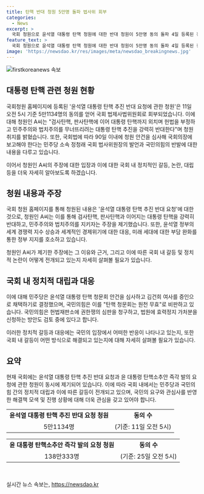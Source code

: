 ```yaml
---
title: 탄핵 반대 청원 5만명 돌파 법사위 회부
categories:
  - News
excerpt: >
  국회 청원으로 윤석열 대통령 탄핵 청원에 대한 반대 청원이 5만명 동의 돌파 4일 등록된 청원이 법제사법위원회로 회부되었다. 청원인은 정권의 책임론을 제기하며 윤석열 대통령의 경제정책과 국가경쟁력 향상을 지지했다. 반면 국민의힘은 청문회를 무효로 선언하고 대응책 검토 중.
feature_text: >
  국회 청원으로 윤석열 대통령 탄핵 청원에 대한 반대 청원이 5만명 동의 돌파 4일 등록된 청원이 법제사법위원회로 회부되었다. 청원인은 정권의 책임론을 제기하며 윤석열 대통령의 경제정책과 국가경쟁력 향상을 지지했다. 반면 국민의힘은 청문회를 무효로 선언하고 대응책 검토 중.
image: 'https://newsdao.kr/res/images/meta/newsdao_breakingnews.jpg'
---
```


<p><img src="https://newsdao.kr/res/images/meta/newsdao_breakingnews.jpg" alt="firstkoreanews 속보" /></p>

<h2 data-ke-size="size26">대통령 탄핵 관련 청원 현황</h2>

<p>국회청원 홈페이지에 등록된 '윤석열 대통령 탄핵 추진 반대 요청에 관한 청원'은 11일 오전 5시 기준 5만1134명의 동의를 얻어 국회 법제사법위원회로 회부되었습니다. 이에 대해 청원인 A씨는 "검사탄핵, 판사탄핵에 이어 대통령 탄핵까지 외치며 헌법을 부정하고 민주주의와 법치주의를 무너뜨리려는 대통령 탄핵 추진을 강력히 반대한다"며 청원 취지를 밝혔습니다. 또한, 국회법에 따라 90일 이내에 청원 안건을 심사해 국회의장에 보고해야 한다는 민주당 소속 정청래 국회 법사위원장의 발언과 국민의힘의 반발에 대한 내용을 다루고 있습니다. </p>

<p data-ke-size="size16">이어서 청원인 A씨의 주장에 대한 입장과 이에 대한 국회 내 정치적인 갈등, 논란, 대립 등을 더욱 자세히 알아보도록 하겠습니다.</p>

<h2 data-ke-size="size26">청원 내용과 주장</h2>

<p>국회 청원 홈페이지를 통해 청원된 내용은 '윤석열 대통령 탄핵 추진 반대 요청'에 대한 것으로, 청원인 A씨는 이를 통해 검사탄핵, 판사탄핵과 이어지는 대통령 탄핵을 강력히 반대하고, 민주주의와 법치주의를 지키자는 주장을 제기했습니다. 또한, 윤석열 정부의 세계 경쟁력 지수 상승과 세계적인 경제위기에 대한 대응, 미래 세대에 대한 부담 완화를 통한 정부 지지를 호소하고 있습니다. </p>

<p data-ke-size="size16">청원인 A씨가 제기한 주장에는 그 이유와 근거, 그리고 이에 따른 국회 내 갈등 및 정치적 논란이 어떻게 전개되고 있는지 자세히 살펴볼 필요가 있습니다.</p>

<h2 data-ke-size="size26">국회 내 정치적 대립과 대응</h2>

<p>이에 대해 민주당은 윤석열 대통령 탄핵 청문회 안건을 심사하고 김건희 여사를 증인으로 채택하기로 결정했으며, 국민의힘은 이를 "탄핵 청문회는 원천 무효"로 비판하고 있습니다. 국민의힘은 헌법재판소에 권한쟁의 심판을 청구하고, 법원에 효력정지 가처분을 신청하는 방안도 검토 중에 있다고 합니다.</p>

<p data-ke-size="size16">이러한 정치적 갈등과 대응에는 국민의 입장에서 어떠한 반응이 나타나고 있는지, 또한 국회 내 갈등이 어떤 방식으로 해결되고 있는지에 대해 자세히 살펴볼 필요가 있습니다.</p>

<h2 data-ke-size="size26">요약</h2>

<p>현재 국회에는 윤석열 대통령 탄핵 추진 반대 요청과 윤 대통령 탄핵소추안 즉각 발의 요청에 관한 청원이 동시에 제기되어 있습니다. 이에 따라 국회 내에서는 민주당과 국민의힘 간의 정치적 대립과 이에 따른 갈등이 전개되고 있으며, 국민의 요구와 관심사를 반영한 해결책 모색 및 진행 상황에 대해 더욱 관심을 갖고 있어야 합니다.</p>

<table>
  <tr>
    <td style="text-align: center; height: 17px;"><b>윤석열 대통령 탄핵 추진 반대 요청 청원</b></td>
    <td style="text-align: center; height: 17px;"><b>동의 수</b></td>
  </tr>
  <tr>
    <td style="text-align: center; height: 17px;">5만1134명</td>
    <td style="text-align: center; height: 17px;">(기준: 11일 오전 5시)</td>
  </tr>
</table>

<table>
  <tr>
    <td style="text-align: center; height: 17px;"><b>윤 대통령 탄핵소추안 즉각 발의 요청 청원</b></td>
    <td style="text-align: center; height: 17px;"><b>동의 수</b></td>
  </tr>
  <tr>
    <td style="text-align: center; height: 17px;">138만333명</td>
    <td style="text-align: center; height: 17px;">(기준: 25일 오전 5시)</td>
  </tr>
</table>

<p data-ke-size="size16">&nbsp;</p>
실시간 뉴스 속보는, <a href="https://newsdao.kr" rel="dofollow">https://newsdao.kr</a>



